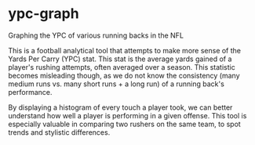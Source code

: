 # ypc-graph
Graphing the YPC of various running backs in the NFL

This is a football analytical tool that attempts to make more sense of the Yards Per Carry (YPC) stat. This stat is the average yards gained of a player's rushing attempts, often averaged over a season. This statistic becomes misleading though, as we do not know the consistency (many medium runs vs. many short runs + a long run) of a running back's performance.

By displaying a histogram of every touch a player took, we can better understand how well a player is performing in a given offense. This tool is especially valuable in comparing two rushers on the same team, to spot trends and stylistic differences.
